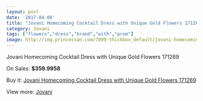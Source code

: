```yaml
---
layout: post
date: '2017-04-08'
title: "Jovani Homecoming Cocktail Dress with Unique Gold Flowers 171269"
category: Jovani
tags: ["flowers","dress","brand","with","prom"]
image: http://img.princessan.com/7899-thickbox_default/jovani-homecoming-cocktail-dress-with-unique-gold-flowers-171269.jpg
---
```

Jovani Homecoming Cocktail Dress with Unique Gold Flowers 171269

On Sales: **$359.9958**
<a href="https://www.princessan.com/en/jovani/3471-jovani-homecoming-cocktail-dress-with-unique-gold-flowers-171269.html"><amp-img layout="responsive" width="600" height="600" src="//img.princessan.com/7899-thickbox_default/jovani-homecoming-cocktail-dress-with-unique-gold-flowers-171269.jpg" alt="Jovani Homecoming Cocktail Dress with Unique Gold Flowers 171269 0" /></a>
<a href="https://www.princessan.com/en/jovani/3471-jovani-homecoming-cocktail-dress-with-unique-gold-flowers-171269.html"><amp-img layout="responsive" width="600" height="600" src="//img.princessan.com/7900-thickbox_default/jovani-homecoming-cocktail-dress-with-unique-gold-flowers-171269.jpg" alt="Jovani Homecoming Cocktail Dress with Unique Gold Flowers 171269 1" /></a>

Buy it: [Jovani Homecoming Cocktail Dress with Unique Gold Flowers 171269](https://www.princessan.com/en/jovani/3471-jovani-homecoming-cocktail-dress-with-unique-gold-flowers-171269.html "Jovani Homecoming Cocktail Dress with Unique Gold Flowers 171269")

View more: [Jovani](https://www.princessan.com/en/26-jovani "Jovani")
